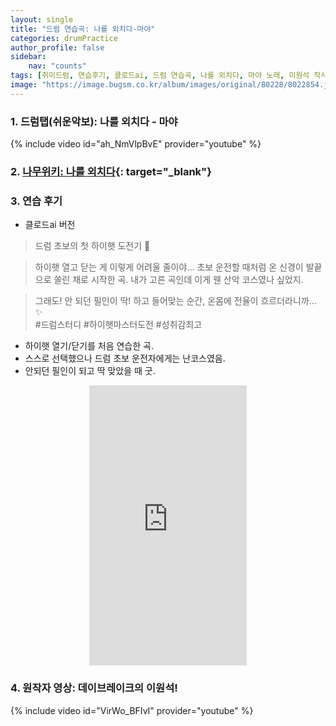 ```yaml
---
layout: single
title: "드럼 연습곡: 나를 외치다-마야"
categories: drumPractice
author_profile: false
sidebar:
    nav: "counts"
tags: [취미드럼, 연습후기, 클로드ai, 드럼 연습곡, 나를 외치다, 마야 노래, 이원석 작사/작곡]
image: "https://image.bugsm.co.kr/album/images/original/80228/8022854.jpg?version=undefined"
---
```


### 1. 드럼탭(쉬운악보): 나를 외치다 - 마야

{% include video id="ah_NmVlpBvE" provider="youtube" %}

### 2. [나무위키: 나를 외치다](https://namu.wiki/w/%EB%82%98%EB%A5%BC%20%EC%99%B8%EC%B9%98%EB%8B%A4){: target="_blank"}


### 3. 연습 후기
* 클로드ai 버전

>드럼 초보의 첫 하이햇 도전기 🎵

>하이햇 열고 닫는 게 이렇게 어려울 줄이야...
>초보 운전할 때처럼 온 신경이 발끝으로 쏠린 채로 시작한 곡.
>내가 고른 곡인데 이게 웬 산악 코스였나 싶었지.

>그래도! 안 되던 필인이 딱! 하고 들어맞는 순간, 온몸에 전율이 흐르더라니까... ✨<br>
>#드럼스터디 #하이햇마스터도전 #성취감최고

* 하이햇 열기/닫기를 처음 연습한 곡.
* 스스로 선택했으나 드럼 초보 운전자에게는 난코스였음.
* 안되던 필인이 되고 딱 맞았을 때 굿.
<style>
  .shorts-container {
    display: flex;
    justify-content: center;
    width: 100%;
  }
  
  .shorts-item {
    position: relative;
    width: 50%; /* PC에서의 너비 */
    max-width: 350px; /* 최대 너비 제한 */
  }
  
  .video-wrapper {
    position: relative;
    padding-bottom: 177.77%; /* 9:16 비율 유지 */
    height: 0;
    overflow: hidden;
  }
  
  .video-wrapper iframe {
    position: absolute;
    top: 0;
    left: 0;
    width: 100%;
    height: 100%;
  }
  
  /* 모바일 화면에서 크기 조정 */
  @media (max-width: 768px) {
    .shorts-item {
      width: 90%; /* 모바일에서 너비 */
    }
  }
</style>

<div class="shorts-container">
  <div class="shorts-item">
    <div class="video-wrapper">
      <iframe 
        src="https://www.youtube.com/embed/ZghPEB5ZrI8?playsinline=1" 
        title="YouTube video player" 
        frameborder="0" 
        allow="accelerometer; clipboard-write; encrypted-media; gyroscope; picture-in-picture; web-share; fullscreen" 
        referrerpolicy="strict-origin-when-cross-origin" 
        allowfullscreen>
      </iframe>
    </div>
  </div>
</div>

### 4. 원작자 영상: 데이브레이크의 이원석!
{% include video id="VirWo_BFIvI" provider="youtube" %}
